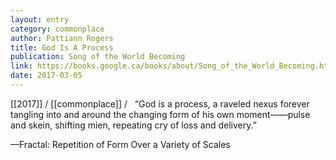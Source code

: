 ```yaml
---
layout: entry
category: commonplace
author: Pattiann Rogers
title: God Is A Process
publication: Song of the World Becoming
link: https://books.google.ca/books/about/Song_of_the_World_Becoming.html?id=LDxbAAAAMAAJ
date: 2017-03-05
---
```


[[2017]] / [[commonplace]] / 
 
“God is a process, a raveled nexus
forever tangling into and around the changing
form of his own moment——pulse and skein,
shifting mien, repeating cry
of loss and delivery.”


—Fractal: Repetition of Form Over a Variety of Scales